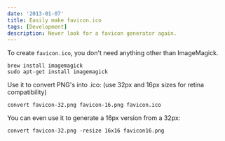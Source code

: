 ```yaml
---
date: '2013-01-07'
title: Easily make favicon.ico
tags: [Development]
description: Never look for a favicon generator again.
---
```


To create `favicon.ico`, you don't need anything other than ImageMagick.

    brew install imagemagick
    sudo apt-get install imagemagick

Use it to convert PNG's into .ico: (use 32px and 16px sizes for retina compatibility)

    convert favicon-32.png favicon-16.png favicon.ico

You can even use it to generate a 16px version from a 32px:

    convert favicon-32.png -resize 16x16 favicon16.png
